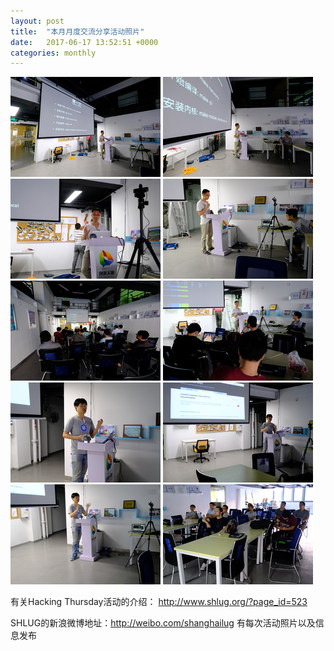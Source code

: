 ```yaml
---
layout: post
title:  "本月月度交流分享活动照片"
date:   2017-06-17 13:52:51 +0000
categories: monthly
---
```


[<img src='https://raw.githubusercontent.com/shanghailug/res2017/master/h617.monthly/h617_1437_2200+08.240x160.jpg'>](https://raw.githubusercontent.com/shanghailug/res2017/master/h617.monthly/h617_1437_2200+08.JPG)
[<img src='https://raw.githubusercontent.com/shanghailug/res2017/master/h617.monthly/h617_1438_3800+08.240x160.jpg'>](https://raw.githubusercontent.com/shanghailug/res2017/master/h617.monthly/h617_1438_3800+08.JPG)
[<img src='https://raw.githubusercontent.com/shanghailug/res2017/master/h617.monthly/h617_1440_0700+08.240x160.jpg'>](https://raw.githubusercontent.com/shanghailug/res2017/master/h617.monthly/h617_1440_0700+08.JPG)
[<img src='https://raw.githubusercontent.com/shanghailug/res2017/master/h617.monthly/h617_1447_3800+08.240x160.jpg'>](https://raw.githubusercontent.com/shanghailug/res2017/master/h617.monthly/h617_1447_3800+08.JPG)
[<img src='https://raw.githubusercontent.com/shanghailug/res2017/master/h617.monthly/h617_1450_0800+08.240x160.jpg'>](https://raw.githubusercontent.com/shanghailug/res2017/master/h617.monthly/h617_1450_0800+08.JPG)
[<img src='https://raw.githubusercontent.com/shanghailug/res2017/master/h617.monthly/h617_1450_3000+08.240x160.jpg'>](https://raw.githubusercontent.com/shanghailug/res2017/master/h617.monthly/h617_1450_3000+08.JPG)
[<img src='https://raw.githubusercontent.com/shanghailug/res2017/master/h617.monthly/h617_1641_4800+08.240x160.jpg'>](https://raw.githubusercontent.com/shanghailug/res2017/master/h617.monthly/h617_1641_4800+08.JPG)
[<img src='https://raw.githubusercontent.com/shanghailug/res2017/master/h617.monthly/h617_1642_1500+08.240x160.jpg'>](https://raw.githubusercontent.com/shanghailug/res2017/master/h617.monthly/h617_1642_1500+08.JPG)
[<img src='https://raw.githubusercontent.com/shanghailug/res2017/master/h617.monthly/h617_1646_0400+08.240x160.jpg'>](https://raw.githubusercontent.com/shanghailug/res2017/master/h617.monthly/h617_1646_0400+08.JPG)
[<img src='https://raw.githubusercontent.com/shanghailug/res2017/master/h617.monthly/h617_1647_2300+08.240x160.jpg'>](https://raw.githubusercontent.com/shanghailug/res2017/master/h617.monthly/h617_1647_2300+08.JPG)

有关Hacking Thursday活动的介绍：
http://www.shlug.org/?page_id=523

SHLUG的新浪微博地址：http://weibo.com/shanghailug 有每次活动照片以及信息发布


